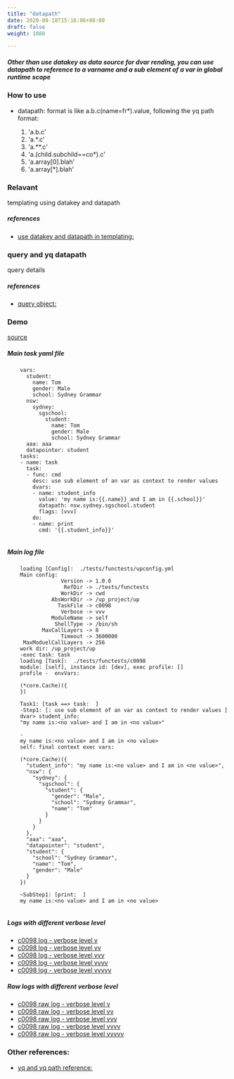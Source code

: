 ```yaml
---
title: "datapath"
date: 2020-08-18T15:16:06+88:00
draft: false
weight: 1080

---
```


##### Other than use datakey as data source for dvar rending, you can use datapath to reference to a varname and a sub element of a var in global runtime scope


### How to use


* datapath:
  format is like a.b.c(name=fr*).value, following the yq path format:

  1. 'a.b.c'
  2. 'a.*.c'
  3. 'a.**.c'
  4. 'a.(child.subchild==co*).c'
  5. 'a.array[0].blah'
  6. 'a.array[*].blah'











### Relavant


templating using datakey and datapath









##### references
* [use datakey and datapath in templating:](../../dvars/c0096)


### query and yq datapath


query details









##### references
* [query object:](../../object-oriented/c0100)


### Demo








[source](https://github.com/upcmd/up/blob/master/tests/functests/c0098.yml)

##### Main task yaml file
```
    vars:
      student:
        name: Tom
        gender: Male
        school: Sydney Grammar
      nsw:
        sydney:
          sgschool:
            student:
              name: Tom
              gender: Male
              school: Sydney Grammar
      aaa: aaa
      datapointer: student
    tasks:
    - name: task
      task:
      - func: cmd
        desc: use sub element of an var as context to render values
        dvars:
        - name: student_info
          value: 'my name is:{{.name}} and I am in {{.school}}'
          datapath: nsw.sydney.sgschool.student
          flags: [vvv]
        do:
        - name: print
          cmd: '{{.student_info}}'
    
```
##### Main log file
```
    loading [Config]:  ./tests/functests/upconfig.yml
    Main config:
                 Version -> 1.0.0
                  RefDir -> ./tests/functests
                 WorkDir -> cwd
              AbsWorkDir -> /up_project/up
                TaskFile -> c0098
                 Verbose -> vvv
              ModuleName -> self
               ShellType -> /bin/sh
           MaxCallLayers -> 8
                 Timeout -> 3600000
     MaxModuelCallLayers -> 256
    work dir: /up_project/up
    -exec task: task
    loading [Task]:  ./tests/functests/c0098
    module: [self], instance id: [dev], exec profile: []
    profile -  envVars:
    
    (*core.Cache)({
    })
    
    Task1: [task ==> task:  ]
    -Step1: [: use sub element of an var as context to render values ]
    dvar> student_info:
    "my name is:<no value> and I am in <no value>"
    
    -
    my name is:<no value> and I am in <no value>
    self: final context exec vars:
    
    (*core.Cache)({
      "student_info": "my name is:<no value> and I am in <no value>",
      "nsw": {
        "sydney": {
          "sgschool": {
            "student": {
              "gender": "Male",
              "school": "Sydney Grammar",
              "name": "Tom"
            }
          }
        }
      },
      "aaa": "aaa",
      "datapointer": "student",
      "student": {
        "school": "Sydney Grammar",
        "name": "Tom",
        "gender": "Male"
      }
    })
    
    ~SubStep1: [print:  ]
    my name is:<no value> and I am in <no value>
    
```


##### Logs with different verbose level
* [c0098 log - verbose level v](../../logs/c0098_v)
* [c0098 log - verbose level vv](../../logs/c0098_vv)
* [c0098 log - verbose level vvv](../../logs/c0098_vvvv)
* [c0098 log - verbose level vvvv](../../logs/c0098_vvvv)
* [c0098 log - verbose level vvvvv](../../logs/c0098_vvvvv)

##### Raw logs with different verbose level
* [c0098 raw log - verbose level v](../../reflogs/c0098_v.log)
* [c0098 raw log - verbose level vv](../../reflogs/c0098_vv.log)
* [c0098 raw log - verbose level vvv](../../reflogs/c0098_vvv.log)
* [c0098 raw log - verbose level vvvv](../../reflogs/c0098_vvvv.log)
* [c0098 raw log - verbose level vvvvv](../../reflogs/c0098_vvvvv.log)








### Other references:
* [yq and yq path reference:](https://github.com/mikefarah/yq)
